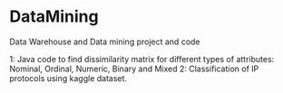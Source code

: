 # DataMining
Data Warehouse and Data mining project and code

1: Java code to find dissimilarity matrix for different types of attributes: Nominal, Ordinal, Numeric, Binary and Mixed
2: Classification of IP protocols using kaggle dataset.
